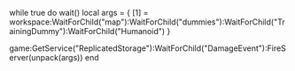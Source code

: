 while true do wait()
local args = {
    [1] = workspace:WaitForChild("map"):WaitForChild("dummies"):WaitForChild("TrainingDummy"):WaitForChild("Humanoid")
}

game:GetService("ReplicatedStorage"):WaitForChild("DamageEvent"):FireServer(unpack(args))
end
